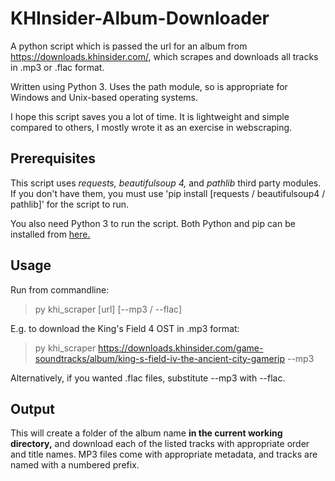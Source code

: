 # KHInsider-Album-Downloader
A python script which is passed the url for an album from https://downloads.khinsider.com/, which scrapes and downloads all tracks in .mp3 or .flac format.

Written using Python 3. Uses the path module, so is appropriate for Windows and Unix-based operating systems.

I hope this script saves you a lot of time. It is lightweight and simple compared to others, I mostly wrote it as an exercise in webscraping.
<h2>Prerequisites</h2>
This script uses <i>requests, beautifulsoup 4,</i> and <i>pathlib</i> third party modules.
If you don't have them, you must use 'pip install [requests / beautifulsoup4 / pathlib]' for the script to run.

You also need Python 3 to run the script. Both Python and pip can be installed from [here.](https://www.python.org/downloads/)
<h2>Usage</h2>
Run from commandline:

> py khi_scraper [url] [--mp3 / --flac]

E.g. to download the King's Field 4 OST in .mp3 format:

> py khi_scraper https://downloads.khinsider.com/game-soundtracks/album/king-s-field-iv-the-ancient-city-gamerip --mp3

Alternatively, if you wanted .flac files, substitute --mp3 with --flac.

<h2>Output</h2>
This will create a folder of the album name <b>in the current working directory,</b> and download each of the listed tracks with appropriate order and title names. MP3 files come with appropriate metadata, and tracks are named with a numbered prefix.
